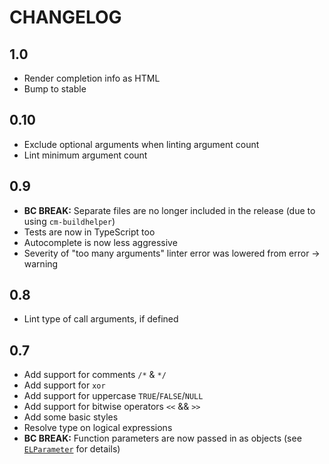 CHANGELOG
=========

1.0
---

* Render completion info as HTML
* Bump to stable

0.10
---

* Exclude optional arguments when linting argument count
* Lint minimum argument count

0.9
---

* **BC BREAK:** Separate files are no longer included in the release (due to using `cm-buildhelper`)
* Tests are now in TypeScript too
* Autocomplete is now less aggressive
* Severity of "too many arguments" linter error was lowered from error -> warning

0.8
---

* Lint type of call arguments, if defined

0.7
---

* Add support for comments `/*` & `*/`
* Add support for `xor`
* Add support for uppercase `TRUE`/`FALSE`/`NULL`
* Add support for bitwise operators `<<` && `>>`
* Add some basic styles
* Resolve type on logical expressions
* **BC BREAK:** Function parameters are now passed in as objects (see [`ELParameter`](src/types.ts) for details)
